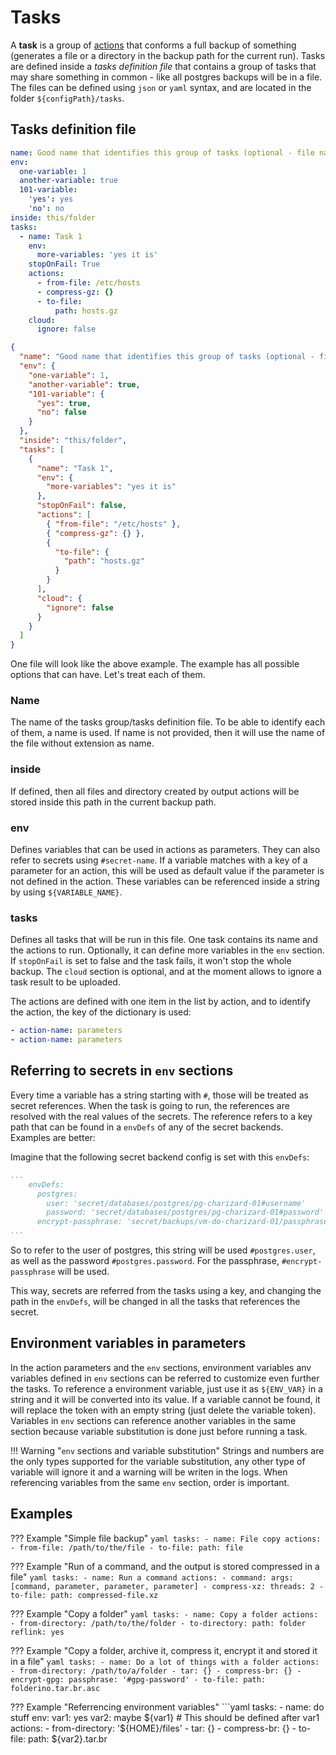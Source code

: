 # Tasks

A **task** is a group of [actions](../actions) that conforms a full backup of something (generates a file or a directory in the backup path for the current run). Tasks are defined inside a *tasks definition file* that contains a group of tasks that may share something in common - like all postgres backups will be in a file. The files can be defined using `json` or `yaml` syntax, and are located in the folder `${configPath}/tasks`.


## Tasks definition file

```yaml tab="YAML syntax"
name: Good name that identifies this group of tasks (optional - file name will be used instead)
env:
  one-variable: 1
  another-variable: true
  101-variable:
    'yes': yes
    'no': no
inside: this/folder
tasks:
  - name: Task 1
    env:
      more-variables: 'yes it is'
    stopOnFail: True
    actions:
      - from-file: /etc/hosts
      - compress-gz: {}
      - to-file:
          path: hosts.gz
    cloud:
      ignore: false
```

```json tab="JSON syntax"
{
  "name": "Good name that identifies this group of tasks (optional - file name will be used instead)",
  "env": {
    "one-variable": 1,
    "another-variable": true,
    "101-variable": {
      "yes": true,
      "no": false
    }
  },
  "inside": "this/folder",
  "tasks": [
    {
      "name": "Task 1",
      "env": {
        "more-variables": "yes it is"
      },
      "stopOnFail": false,
      "actions": [
        { "from-file": "/etc/hosts" },
        { "compress-gz": {} },
        {
          "to-file": {
            "path": "hosts.gz"
          }
        }
      ],
      "cloud": {
        "ignore": false
      }
    }
  ]
}
```

One file will look like the above example. The example has all possible options that can have. Let's treat each of them.

### Name

The name of the tasks group/tasks definition file. To be able to identify each of them, a name is used. If name is not provided, then it will use the name of the file without extension as name.

### inside

If defined, then all files and directory created by output actions will be stored inside this path in the current backup path.

### env

Defines variables that can be used in actions as parameters. They can also refer to secrets using `#secret-name`. If a variable matches with a key of a parameter for an action, this will be used as default value if the parameter is not defined in the action. These variables can be referenced inside a string by using `${VARIABLE_NAME}`.

### tasks

Defines all tasks that will be run in this file. One task contains its name and the actions to run. Optionally, it can define more variables in the `env` section. If `stopOnFail` is set to false and the task fails, it won't stop the whole backup. The `cloud` section is optional, and at the moment allows to ignore a task result to be uploaded.

The actions are defined with one item in the list by action, and to identify the action, the key of the dictionary is used:

```yaml
- action-name: parameters
- action-name: parameters
```


## Referring to secrets in `env` sections

Every time a variable has a string starting with `#`, those will be treated as secret references. When the task is going to run, the references are resolved with the real values of the secrets. The reference refers to a key path that can be found in a `envDefs` of any of the secret backends. Examples are better:

Imagine that the following secret backend config is set with this `envDefs`:

```yaml
...
    envDefs:
      postgres:
        user: 'secret/databases/postgres/pg-charizard-01#username'
        password: 'secret/databases/postgres/pg-charizard-01#password'
      encrypt-passphrase: 'secret/backups/vm-do-charizard-01/passphrase#passphrase'
...
```

So to refer to the user of postgres, this string will be used `#postgres.user`, as well as the password `#postgres.password`. For the passphrase, `#encrypt-passphrase` will be used.

This way, secrets are referred from the tasks using a key, and changing the path in the `envDefs`, will be changed in all the tasks that references the secret.


## Environment variables in parameters

In the action parameters and the `env` sections, environment variables anv variables defined in `env` sections can be referred to customize even further the tasks. To reference a environment variable, just use it as `${ENV_VAR}` in a string and it will be converted into its value. If a variable cannot be found, it will replace the token with an empty string (just delete the variable token). Variables in `env` sections can reference another variables in the same section because variable substitution is done just before running a task.

!!! Warning "`env` sections and variable substitution"
    Strings and numbers are the only types supported for the variable substitution, any other type of variable will ignore it and a warning will be writen in the logs. When referencing variables from the same `env` section, order is important.


## Examples

??? Example "Simple file backup"
    ```yaml
    tasks:
      - name: File copy
        actions:
          - from-file: /path/to/the/file
          - to-file:
              path: file
    ```

??? Example "Run of a command, and the output is stored compressed in a file"
    ```yaml
    tasks:
      - name: Run a command
        actions:
          - command:
            args: [command, parameter, parameter, parameter]
          - compress-xz:
              threads: 2
          - to-file:
              path: compressed-file.xz
    ```

??? Example "Copy a folder"
    ```yaml
    tasks:
      - name: Copy a folder
        actions:
          - from-directory: /path/to/the/folder
          - to-directory:
              path: folder
              reflink: yes
    ```

??? Example "Copy a folder, archive it, compress it, encrypt it and stored it in a file"
    ```yaml
    tasks:
      - name: Do a lot of things with a folder
        actions:
          - from-directory: /path/to/a/folder
          - tar: {}
          - compress-br: {}
          - encrypt-gpg:
              passphrase: '#gpg-password'
          - to-file:
              path: folderino.tar.br.asc
    ```

??? Example "Referrencing environment variables"
    ```yaml
    tasks:
      - name: do stuff
        env:
          var1: yes
          var2: maybe ${var1}  # This should be defined after var1
        actions:
          - from-directory: '${HOME}/files'
          - tar: {}
          - compress-br: {}
          - to-file:
              path: ${var2}.tar.br

